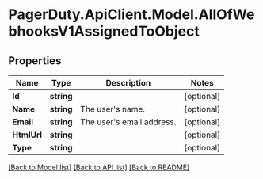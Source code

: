 # PagerDuty.ApiClient.Model.AllOfWebhooksV1AssignedToObject
## Properties

Name | Type | Description | Notes
------------ | ------------- | ------------- | -------------
**Id** | **string** |  | [optional] 
**Name** | **string** | The user&#x27;s name. | [optional] 
**Email** | **string** | The user&#x27;s email address. | [optional] 
**HtmlUrl** | **string** |  | [optional] 
**Type** | **string** |  | [optional] 

[[Back to Model list]](../README.md#documentation-for-models) [[Back to API list]](../README.md#documentation-for-api-endpoints) [[Back to README]](../README.md)

